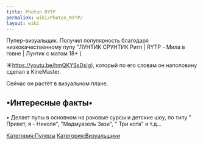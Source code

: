 ```yaml
---
title: Photon RYTP
permalink: wiki/Photon_RYTP/
layout: wiki
---
```


Пупер-визуальщик. Получил популярность благодаря низкокачественному пупу
"ЛУНТИК СРУНТИК Ритп \| RYTP - Мила в говне \| Лунтик с матом 18+ (

☀https://youtu.be/hmQKYSsDsIg), который по его словам он наполовину
сделал в KineMaster.

Сейчас он растёт в визуальном плане.

## •Интересные факты•

• Делает пупы в основном на раковые сурсы и детские шоу, по типу "
Привет, я - Николя", "Мадмуазель Зази", " Три кота" и т.д...

[Категория:Пуперы](Категория:Пуперы "wikilink")
[Категория:Визуальщики](Категория:Визуальщики "wikilink")
